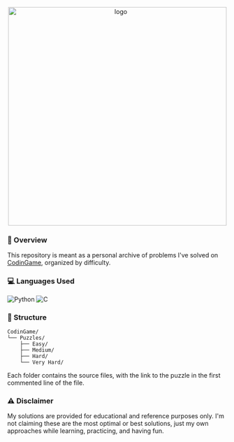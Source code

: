 <p align="center">
  <img src="https://upload.wikimedia.org/wikipedia/fr/1/14/CodinGame_Logo.svg" alt="logo" width="500"/>
</p>

### 📖 Overview

This repository is meant as a personal archive of problems I've solved on [CodinGame](https://www.codingame.com/), organized by difficulty.

### 💻 Languages Used
![Python](https://img.shields.io/badge/Python-3776AB?style=for-the-badge&logo=python&logoColor=white)
![C](https://img.shields.io/badge/C-A8B9CC?style=for-the-badge&logo=c&logoColor=white)

### 📁 Structure
```
CodinGame/
└── Puzzles/
    ├── Easy/
    ├── Medium/
    ├── Hard/
    └── Very Hard/
```
Each folder contains the source files, with the link to the puzzle in the first commented line of the file.

### ⚠️ Disclaimer

My solutions are provided for educational and reference purposes only. 
I'm not claiming these are the most optimal or best solutions, just my own approaches while learning, practicing, and having fun.
